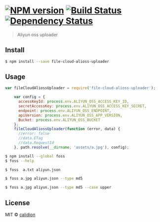 #  [![NPM version][npm-image]][npm-url] [![Build Status][travis-image]][travis-url] [![Dependency Status][daviddm-image]][daviddm-url]

> Aliyun oss uploader


## Install

```sh
$ npm install --save file-cloud-alioss-uploader
```


## Usage

```js
var fileCloudAliossUploader = require('file-cloud-alioss-uploader');

    var config = {
      accessKeyId: process.env.ALIYUN_OSS_ACCESS_KEY_ID,
      secretAccessKey: process.env.ALIYUN_OSS_ACCESS_KEY_SECRET,
      endpoint: process.env.ALIYUN_OSS_ENDPOINT,
      apiVersion: process.env.ALIYUN_OSS_APP_VERSION,
      Bucket: process.env.ALIYUN_OSS_BUCKET
    };
    fileCloudAliossUploader(function (error, data) {
      //error: false
      //data.ETag
      //data.RequestId
    }, path.resolve(__dirname, 'assets/a.jpg'), config);
```


```sh
$ npm install --global foss
$ foss --help

$ foss  a.txt aliyun.json

$ foss a.jpg aliyun.json --type md5

$ foss a.jpg aliyun.json --type md5 --case upper

```


## License

MIT © [calidion](blog.3gcnbeta.com)


[npm-image]: https://badge.fury.io/js/file-cloud-alioss-uploader.svg
[npm-url]: https://npmjs.org/package/file-cloud-alioss-uploader
[travis-image]: https://travis-ci.org/file-cloud/file-cloud-alioss-uploader.svg?branch=master
[travis-url]: https://travis-ci.org/file-cloud/file-cloud-alioss-uploader
[daviddm-image]: https://david-dm.org/file-cloud/file-cloud-alioss-uploader.svg?theme=shields.io
[daviddm-url]: https://david-dm.org/file-cloud/file-cloud-alioss-uploader
